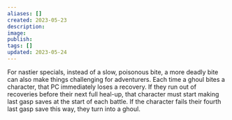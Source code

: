 ```yaml
---
aliases: []
created: 2023-05-23
description: 
image: 
publish: 
tags: []
updated: 2023-05-24
---
```


For nastier specials, instead of a slow, poisonous bite, a more deadly bite can also make things challenging for adventurers. Each time a ghoul bites a character, that PC immediately loses a recovery. If they run out of recoveries before their next full heal-up, that character must start making last gasp saves at the start of each battle. If the character fails their fourth last gasp save this way, they turn into a ghoul.